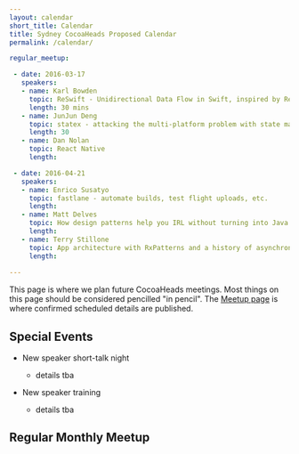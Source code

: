 ```yaml
---
layout: calendar
short_title: Calendar
title: Sydney CocoaHeads Proposed Calendar
permalink: /calendar/

regular_meetup:

 - date: 2016-03-17
   speakers:
   - name: Karl Bowden
     topic: ReSwift - Unidirectional Data Flow in Swift, inspired by Redux
     length: 30 mins
   - name: JunJun Deng
     topic: statex - attacking the multi-platform problem with state machines
     length: 30
   - name: Dan Nolan
     topic: React Native
     length:

 - date: 2016-04-21
   speakers:
   - name: Enrico Susatyo
     topic: fastlane - automate builds, test flight uploads, etc.
     length: 
   - name: Matt Delves
     topic: How design patterns help you IRL without turning into Java
     length: 
   - name: Terry Stillone
     topic: App architecture with RxPatterns and a history of asynchronous approaches
     length: 
   
---
```


This page is where we plan future CocoaHeads meetings. Most things on
this page should be considered pencilled "in pencil". The
[Meetup page](http://meetup.com/sydneycocoaheads/) is where confirmed
scheduled details are published.

Special Events
--------------

* New speaker short-talk night
  * details tba

* New speaker training
  * details tba

Regular Monthly Meetup
----------------------
